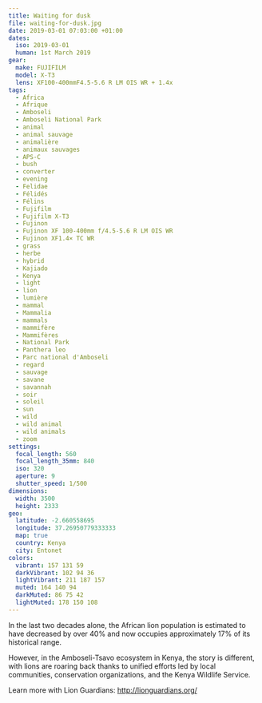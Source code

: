 ```yaml
---
title: Waiting for dusk
file: waiting-for-dusk.jpg
date: 2019-03-01 07:03:00 +01:00
dates:
  iso: 2019-03-01
  human: 1st March 2019
gear:
  make: FUJIFILM
  model: X-T3
  lens: XF100-400mmF4.5-5.6 R LM OIS WR + 1.4x
tags:
  - Africa
  - Afrique
  - Amboseli
  - Amboseli National Park
  - animal
  - animal sauvage
  - animalière
  - animaux sauvages
  - APS-C
  - bush
  - converter
  - evening
  - Felidae
  - Félidés
  - Félins
  - Fujifilm
  - Fujifilm X-T3
  - Fujinon
  - Fujinon XF 100-400mm f/4.5-5.6 R LM OIS WR
  - Fujinon XF1.4× TC WR
  - grass
  - herbe
  - hybrid
  - Kajiado
  - Kenya
  - light
  - lion
  - lumière
  - mammal
  - Mammalia
  - mammals
  - mammifère
  - Mammifères
  - National Park
  - Panthera leo
  - Parc national d'Amboseli
  - regard
  - sauvage
  - savane
  - savannah
  - soir
  - soleil
  - sun
  - wild
  - wild animal
  - wild animals
  - zoom
settings:
  focal_length: 560
  focal_length_35mm: 840
  iso: 320
  aperture: 9
  shutter_speed: 1/500
dimensions:
  width: 3500
  height: 2333
geo:
  latitude: -2.660558695
  longitude: 37.26950779333333
  map: true
  country: Kenya
  city: Entonet
colors:
  vibrant: 157 131 59
  darkVibrant: 102 94 36
  lightVibrant: 211 187 157
  muted: 164 140 94
  darkMuted: 86 75 42
  lightMuted: 178 150 108
---
```


In the last two decades alone, the African lion population is estimated to have decreased by over 40% and now occupies approximately 17% of  its historical range. 

However, in the Amboseli-Tsavo ecosystem in Kenya, the story is different, with lions are roaring back thanks to unified efforts led by local communities, conservation organizations, and the Kenya Wildlife Service. 

Learn more with Lion Guardians: http://lionguardians.org/
